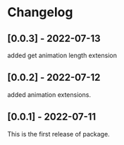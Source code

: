 # Changelog
## [0.0.3] - 2022-07-13
added get animation length extension

## [0.0.2] - 2022-07-12
added animation extensions.

## [0.0.1] - 2022-07-11
This is the first release of package.
